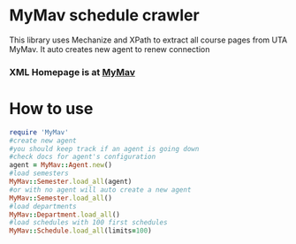 # MyMav schedule crawler

This library uses Mechanize and XPath to extract all course pages from UTA MyMav. It auto creates new agent to renew connection
### XML Homepage is at [MyMav](https://sis-portal-prod.uta.edu/psp/AEPPRD/EMPLOYEE/PSFT_ACS/c/COMMUNITY_ACCESS.CLASS_SEARCH.GBL?pslnkid=UTA_PS_CLASS_SCHEDULE_LINK&PORTALPARAM_PTCNAV=UTA_PS_CLASS_SCHEDULE&EOPP.SCNode=EMPL&EOPP.SCPortal=EMPLOYEE&EOPP.SCName=ADMN_CATALOGS_AND_CLASSES&EOPP.SCLabel=Catalogs%2520and%2520Classes&EOPP.SCPTcname=&FolderPath=PORTAL_ROOT_OBJECT.PORTAL_BASE_DATA.CO_NAVIGATION_COLLECTIONS.ADMN_CATALOGS_AND_CLASSES.ADMN_S200910131407282926114688&IsFolder=false)
# How to use

```ruby
require 'MyMav'
#create new agent
#you should keep track if an agent is going down
#check docs for agent's configuration
agent = MyMav::Agent.new()
#load semesters
MyMav::Semester.load_all(agent) 
#or with no agent will auto create a new agent
MyMav::Semester.load_all()
#load departments
MyMav::Department.load_all()
#load schedules with 100 first schedules
MyMav::Schedule.load_all(limits=100)
```
